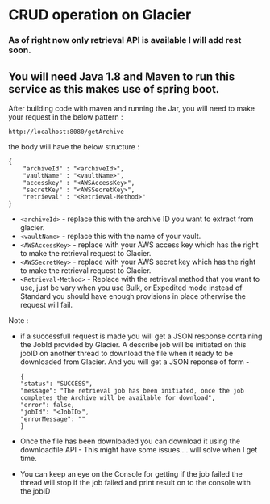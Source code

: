 # CRUD operation on Glacier

### As of right now only retrieval API is available I will add rest soon.

## You will need **Java 1.8** and **Maven** to run this service as this makes use of spring boot.

After building code with maven and running the Jar, you will need to make your request in the below pattern :

`http://localhost:8080/getArchive`

the body will have the below structure :

```
{
	"archiveId" : "<archiveId>",
	"vaultName" : "<vaultName>",
	"accesskey" : "<AWSAccessKey>",
	"secretKey" : "<AWSSecretKey>",
	"retrieval" : "<Retrieval-Method>"
}
```

* `<archiveId>` - replace this with the archive ID you want to extract from glacier.
* `<vaultName>` - replace this with the name of your vault.
* `<AWSAccessKey>` - replace with your AWS access key which has the right to make the retrieval request to Glacier.
* `<AWSSecretKey>` -  replace with your AWS secret key which has the right to make the retrieval request to Glacier.
* `<Retrieval-Method>` - Replace with the retrieval method that you want to use, just be vary when you use Bulk, or Expedited mode instead of Standard you should have enough provisions in place otherwise the request will fail.

Note : 
* if a successfull request is made you will get a JSON response containing the JobId provided by Glacier. A describe job will be initiated on this jobID on another thread to download the file when it ready to be downloaded from Glacier. And you will get a JSON reponse of form - 
	```
	{
    "status": "SUCCESS",
    "message": "The retrieval job has been initiated, once the job completes the Archive will be available for download",
    "error": false,
    "jobId": "<JobID>",
    "errorMessage": ""
	}
	```
	
* Once the file has been downloaded you can download it using the downloadfile API - This might have some issues.... will solve when I get time.

* You can keep an eye on the Console for getting if the job failed the thread will stop if the job failed and print result on to the console with the jobID
